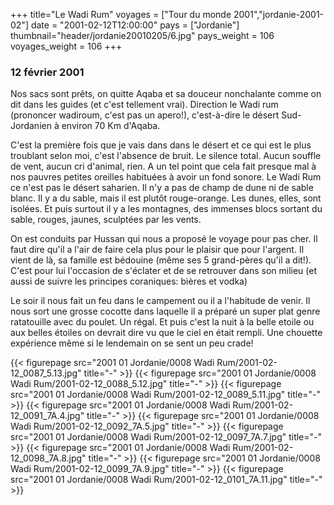 +++
title="Le Wadi Rum"
voyages = ["Tour du monde 2001","jordanie-2001-02"]
date = "2001-02-12T12:00:00"
pays = ["Jordanie"]
thumbnail="header/jordanie20010205/6.jpg"
pays_weight = 106
voyages_weight = 106
+++
### 12 février 2001

Nos sacs sont prêts, on quitte Aqaba et sa douceur nonchalante
comme on dit dans les guides (et c'est tellement vrai). Direction
le Wadi rum (prononcer wadiroum, c'est pas un apero!), c'est-à-dire
le désert Sud-Jordanien à environ 70 Km d'Aqaba. 

C'est la première fois que je vais dans dans le désert et
ce qui est le plus troublant selon moi, c'est l'absence de
bruit. Le silence total. Aucun souffle de vent, aucun cri
d'animal, rien. A un tel point que cela fait presque mal à
nos pauvres petites oreilles habituées à avoir un fond sonore.
Le Wadi Rum ce n'est pas le désert saharien. Il n'y a pas
de champ de dune ni de sable blanc. Il y a du sable, mais
il est plutôt rouge-orange. Les dunes, elles, sont isolées.
Et puis surtout il y a les montagnes, des immenses blocs sortant
du sable, rouges, jaunes, sculptées par les vents. 

On est conduits par Hussan qui nous a proposé le voyage pour
pas cher. Il faut dire qu'il a l'air de faire cela plus pour
le plaisir que pour l'argent. Il vient de là, sa famille est
bédouine (même ses 5 grand-pères qu'il a dit!). C'est pour
lui l'occasion de s'éclater et de se retrouver dans son milieu
(et aussi de suivre les principes coraniques: bières et vodka)


Le soir il nous fait un feu dans le campement ou il a l'habitude
de venir. Il nous sort une grosse cocotte dans laquelle il
a préparé un super plat genre ratatouille avec du poulet.
Un régal. Et puis c'est la nuit à la belle etoile ou aux belles
étoiles on devrait dire vu que le ciel en était rempli. Une
chouette expérience même si le lendemain on se sent un peu
crade! 


<div id="TOTO">{{< figurepage src="2001 01 Jordanie/0008 Wadi Rum/2001-02-12_0087_5.13.jpg" title="-"  >}}
{{< figurepage src="2001 01 Jordanie/0008 Wadi Rum/2001-02-12_0088_5.12.jpg" title="-"  >}}
{{< figurepage src="2001 01 Jordanie/0008 Wadi Rum/2001-02-12_0089_5.11.jpg" title="-"  >}}
{{< figurepage src="2001 01 Jordanie/0008 Wadi Rum/2001-02-12_0091_7A.4.jpg" title="-"  >}}
{{< figurepage src="2001 01 Jordanie/0008 Wadi Rum/2001-02-12_0092_7A.5.jpg" title="-"  >}}
{{< figurepage src="2001 01 Jordanie/0008 Wadi Rum/2001-02-12_0097_7A.7.jpg" title="-"  >}}
{{< figurepage src="2001 01 Jordanie/0008 Wadi Rum/2001-02-12_0098_7A.8.jpg" title="-"  >}}
{{< figurepage src="2001 01 Jordanie/0008 Wadi Rum/2001-02-12_0099_7A.9.jpg" title="-"  >}}
{{< figurepage src="2001 01 Jordanie/0008 Wadi Rum/2001-02-12_0101_7A.11.jpg" title="-"  >}}
</DIV>

